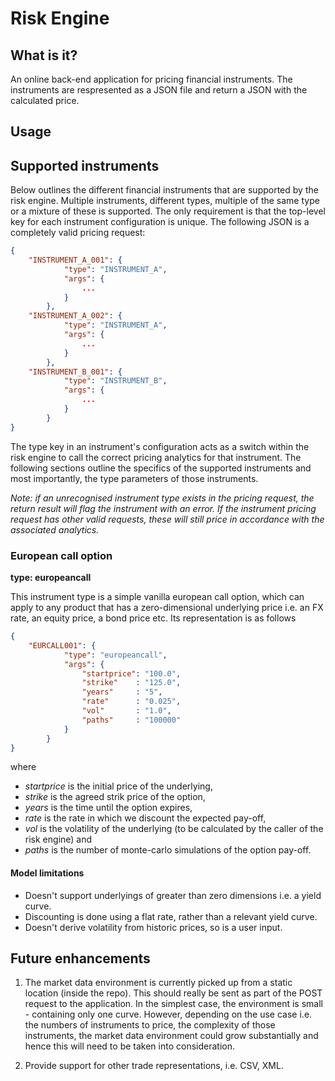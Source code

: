 # Risk Engine

## What is it?

An online back-end application for pricing financial instruments. The instruments are respresented as a JSON file and return a JSON with the calculated price.

## Usage



## Supported instruments

Below outlines the different financial instruments that are supported by the risk engine. Multiple instruments, different types, multiple of the same type or a mixture of these is supported. The only requirement is that the top-level key for each instrument configuration is unique. The following JSON is a completely valid pricing request:

```json
{
    "INSTRUMENT_A_001": {
            "type": "INSTRUMENT_A",
            "args": {
                ...
            }
        },
    "INSTRUMENT_A_002": {
            "type": "INSTRUMENT_A",
            "args": {
                ...
            }
        },
    "INSTRUMENT_B_001": {
            "type": "INSTRUMENT_B",
            "args": {
                ...
            }
        }
}
```

The type key in an instrument's configuration acts as a switch within the risk engine to call the correct pricing analytics for that instrument. The following sections outline the specifics of the supported instruments and most importantly, the type parameters of those instruments.

*Note: if an unrecognised instrument type exists in the pricing request, the return result will flag the instrument with an error. If the instrument pricing request has other valid requests, these will still price in accordance with the associated analytics.*

### European call option
**type: europeancall**

This instrument type is a simple vanilla european call option, which can apply to any product that has a zero-dimensional underlying price i.e. an FX rate, an equity price, a bond price etc. Its representation is as follows

```json
{
    "EURCALL001": {
            "type": "europeancall",
            "args": {
                "startprice": "100.0",
                "strike"    : "125.0",
                "years"     : "5",
                "rate"      : "0.025",
                "vol"       : "1.0",
                "paths"     : "100000"
            }
        }
}
```

where

- *startprice* is the initial price of the underlying,
- *strike* is the agreed strik price of the option,
- *years* is the time until the option expires,
- *rate* is the rate in which we discount the expected pay-off,
- *vol* is the volatility of the underlying (to be calculated by the caller of the risk engine) and
- *paths* is the number of monte-carlo simulations of the option pay-off.

#### Model limitations

- Doesn't support underlyings of greater than zero dimensions i.e. a yield curve.
- Discounting is done using a flat rate, rather than a relevant yield curve.
- Doesn't derive volatility from historic prices, so is a user input.

## Future enhancements

1. The market data environment is currently picked up from a static location (inside the repo). This should really be sent as part of the POST request to the application. In the simplest case, the environment is small - containing only one curve. However, depending on the use case i.e. the numbers of instruments to price, the complexity of those instruments, the market data environment could grow substantially and hence this will need to be taken into consideration.

2. Provide support for other trade representations, i.e. CSV, XML.
